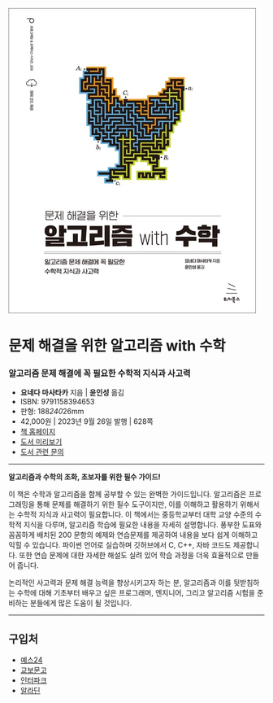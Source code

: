 ![cover](cover.jpg)

# 문제 해결을 위한 알고리즘 with 수학
### 알고리즘 문제 해결에 꼭 필요한 수학적 지식과 사고력

- **요네다 마사타카** 지음 | **윤인성** 옮김
- ISBN: 9791158394653
- 판형: 188*240*26mm
- 42,000원 | 2023년 9월 26일 발행 | 628쪽
- [책 홈페이지](https://wikibook.co.kr/algorithm-math/)
- [도서 미리보기]()
- [도서 관련 문의](https://wikibook.co.kr/support/contact/)

---

**알고리즘과 수학의 조화, 초보자를 위한 필수 가이드!**

이 책은 수학과 알고리즘을 함께 공부할 수 있는 완벽한 가이드입니다. 알고리즘은 프로그래밍을 통해 문제를 해결하기 위한 필수 도구이지만, 이를 이해하고 활용하기 위해서는 수학적 지식과 사고력이 필요합니다. 이 책에서는 중등학교부터 대학 교양 수준의 수학적 지식을 다루며, 알고리즘 학습에 필요한 내용을 자세히 설명합니다. 풍부한 도표와 꼼꼼하게 배치된 200 문항의 예제와 연습문제를 제공하여 내용을 보다 쉽게 이해하고 익힐 수 있습니다. 파이썬 언어로 실습하며 깃허브에서 C, C++, 자바 코드도 제공합니다. 또한 연습 문제에 대한 자세한 해설도 실려 있어 학습 과정을 더욱 효율적으로 만들어 줍니다.

논리적인 사고력과 문제 해결 능력을 향상시키고자 하는 분, 알고리즘과 이를 뒷받침하는 수학에 대해 기초부터 배우고 싶은 프로그래머, 엔지니어, 그리고 알고리즘 시험을 준비하는 분들에게 많은 도움이 될 것입니다. 

---
 
 ## 구입처
 
 - [예스24](http://www.yes24.com/Product/Goods/122544981)
 - [교보문고](https://product.kyobobook.co.kr/detail/S000209208966)
 - [인터파크](http://book.interpark.com/product/BookDisplay.do?_method=detail&sc.prdNo=356802374)
 - [알라딘](https://www.aladin.co.kr/shop/wproduct.aspx?ItemId=324967287)